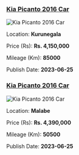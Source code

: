
<!-- e9e7cee90809af1b7ef59529d4ab804d -->

### [Kia Picanto 2016 Car](https://riyasewana.com/buy/kia-picanto-sale-kurunegala-6540561)

![Kia Picanto 2016 Car](https://riyasewana.com/thumb/thumbkia-picanto-25917024281.jpg)

Location: **Kurunegala**

Price (Rs): **Rs. 4,150,000**

Mileage (Km): **85000**

Publish Date: **2023-06-25**


<!-- eb958a3dc295497206f951a775c14e84 -->

### [Kia Picanto 2016 Car](https://riyasewana.com/buy/kia-picanto-sale-malabe-6539329)

![Kia Picanto 2016 Car](https://riyasewana.com/thumb/thumbkia-picanto-25557376431.jpg)

Location: **Malabe**

Price (Rs): **Rs. 4,390,000**

Mileage (Km): **50500**

Publish Date: **2023-06-25**

